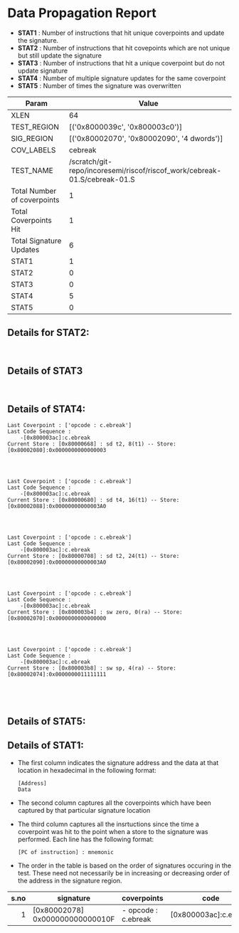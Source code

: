 
# Data Propagation Report

- **STAT1** : Number of instructions that hit unique coverpoints and update the signature.
- **STAT2** : Number of instructions that hit covepoints which are not unique but still update the signature
- **STAT3** : Number of instructions that hit a unique coverpoint but do not update signature
- **STAT4** : Number of multiple signature updates for the same coverpoint
- **STAT5** : Number of times the signature was overwritten

| Param                     | Value    |
|---------------------------|----------|
| XLEN                      | 64      |
| TEST_REGION               | [('0x8000039c', '0x800003c0')]      |
| SIG_REGION                | [('0x80002070', '0x80002090', '4 dwords')]      |
| COV_LABELS                | cebreak      |
| TEST_NAME                 | /scratch/git-repo/incoresemi/riscof/riscof_work/cebreak-01.S/cebreak-01.S    |
| Total Number of coverpoints| 1     |
| Total Coverpoints Hit     | 1      |
| Total Signature Updates   | 6      |
| STAT1                     | 1      |
| STAT2                     | 0      |
| STAT3                     | 0     |
| STAT4                     | 5     |
| STAT5                     | 0     |

## Details for STAT2:

```


```

## Details of STAT3

```


```

## Details of STAT4:

```
Last Coverpoint : ['opcode : c.ebreak']
Last Code Sequence : 
	-[0x800003ac]:c.ebreak
Current Store : [0x80000668] : sd t2, 8(t1) -- Store: [0x80002080]:0x0000000000000003




Last Coverpoint : ['opcode : c.ebreak']
Last Code Sequence : 
	-[0x800003ac]:c.ebreak
Current Store : [0x80000680] : sd t4, 16(t1) -- Store: [0x80002088]:0x00000000000003A0




Last Coverpoint : ['opcode : c.ebreak']
Last Code Sequence : 
	-[0x800003ac]:c.ebreak
Current Store : [0x80000708] : sd t2, 24(t1) -- Store: [0x80002090]:0x00000000000003A0




Last Coverpoint : ['opcode : c.ebreak']
Last Code Sequence : 
	-[0x800003ac]:c.ebreak
Current Store : [0x800003b4] : sw zero, 0(ra) -- Store: [0x80002070]:0x0000000000000000




Last Coverpoint : ['opcode : c.ebreak']
Last Code Sequence : 
	-[0x800003ac]:c.ebreak
Current Store : [0x800003b8] : sw sp, 4(ra) -- Store: [0x80002074]:0x0000000011111111





```

## Details of STAT5:



## Details of STAT1:

- The first column indicates the signature address and the data at that location in hexadecimal in the following format: 
  ```
  [Address]
  Data
  ```

- The second column captures all the coverpoints which have been captured by that particular signature location

- The third column captures all the insrtuctions since the time a coverpoint was
  hit to the point when a store to the signature was performed. Each line has
  the following format:
  ```
  [PC of instruction] : mnemonic
  ```
- The order in the table is based on the order of signatures occuring in the
  test. These need not necessarily be in increasing or decreasing order of the
  address in the signature region.

|s.no|            signature             |      coverpoints       |           code           |
|---:|----------------------------------|------------------------|--------------------------|
|   1|[0x80002078]<br>0x000000000000010F|- opcode : c.ebreak<br> |[0x800003ac]:c.ebreak<br> |
